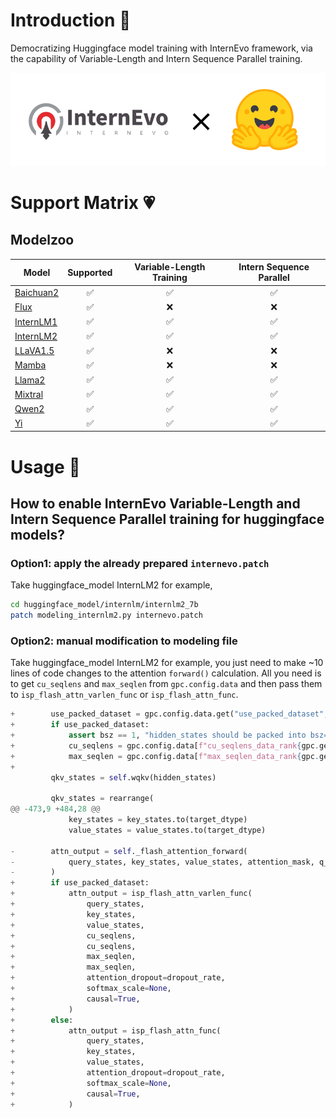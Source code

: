 # Introduction :muscle:

Democratizing Huggingface model training with InternEvo framework, via the capability of Variable-Length and Intern Sequence Parallel training.

![InternEvo_and_Huggingface](doc/images/InternEvo_and_Huggingface.png)


# Support Matrix :heartpulse:

## Modelzoo

| Model     | Supported         | Variable-Length Training | Intern Sequence Parallel |
|-----------|:-----------------:|:------------------------:|:------------------------:|
| [Baichuan2](huggingface_model/baichuan_inc/Baichuan2_7B_Base) |:white_check_mark: |:white_check_mark:        |:white_check_mark:        |
| [Flux](huggingface_model/flux)      |:white_check_mark: |:x:                       |:x:                       |
| [InternLM1](huggingface_model/internlm/internlm_7b) |:white_check_mark: |:white_check_mark:        |:white_check_mark:        |
| [InternLM2](huggingface_model/internlm/internlm2_7b) |:white_check_mark: |:white_check_mark:        |:white_check_mark:        |
| [LLaVA1.5](huggingface_model/llava_hf/llava_1_5_7b_hf)  |:white_check_mark: |:x:                       |:x:                       |
| [Mamba](huggingface_model/mamba)     |:white_check_mark: |:x:                       |:x:                       |
| [Llama2](huggingface_model/meta_llama/Llama_2_7b_hf)    |:white_check_mark: |:white_check_mark:        |:white_check_mark:        |
| [Mixtral](huggingface_model/mistralai/mixtral_8x7B_v0_1)   |:white_check_mark: |:white_check_mark:        |:white_check_mark:        |
| [Qwen2](huggingface_model/Qwen/Qwen2_7B)     |:white_check_mark: |:white_check_mark:        |:white_check_mark:        |
| [Yi](huggingface_model/Yi)        |:white_check_mark: |:white_check_mark:        |:white_check_mark:        |


# Usage :rocket:

## How to enable InternEvo Variable-Length and Intern Sequence Parallel training for huggingface models?

### Option1: apply the already prepared `internevo.patch`

Take huggingface_model InternLM2 for example,

```bash
cd huggingface_model/internlm/internlm2_7b
patch modeling_internlm2.py internevo.patch
```

### Option2: manual modification to modeling file

Take huggingface_model InternLM2 for example, you just need to make ~10 lines of code changes to the attention `forward()` calculation. All you need is to get `cu_seqlens` and `max_seqlen` from `gpc.config.data` and then pass them to `isp_flash_attn_varlen_func` or `isp_flash_attn_func`.

``` python
+        use_packed_dataset = gpc.config.data.get("use_packed_dataset", False)
+        if use_packed_dataset:
+            assert bsz == 1, "hidden_states should be packed into bsz=1 when use_packed_dataset=True"
+            cu_seqlens = gpc.config.data[f"cu_seqlens_data_rank{gpc.get_local_rank(ParallelMode.DATA)}"]
+            max_seqlen = gpc.config.data[f"max_seqlen_data_rank{gpc.get_local_rank(ParallelMode.DATA)}"]
+
         qkv_states = self.wqkv(hidden_states)
 
         qkv_states = rearrange(
@@ -473,9 +484,28 @@
             key_states = key_states.to(target_dtype)
             value_states = value_states.to(target_dtype)
 
-        attn_output = self._flash_attention_forward(
-            query_states, key_states, value_states, attention_mask, q_len, dropout=dropout_rate
-        )
+        if use_packed_dataset:
+            attn_output = isp_flash_attn_varlen_func(
+                query_states,
+                key_states,
+                value_states,
+                cu_seqlens,
+                cu_seqlens,
+                max_seqlen,
+                max_seqlen,
+                attention_dropout=dropout_rate,
+                softmax_scale=None,
+                causal=True,
+            )
+        else:
+            attn_output = isp_flash_attn_func(
+                query_states, 
+                key_states, 
+                value_states, 
+                attention_dropout=dropout_rate, 
+                softmax_scale=None, 
+                causal=True,
+            )
```
